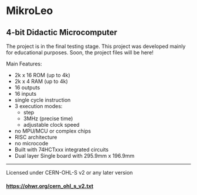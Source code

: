 # MikroLeo
## 4-bit Didactic Microcomputer

The project is in the final testing stage.
This project was developed mainly for educational purposes.
Soon, the project files will be here!

Main Features:
- 2k x 16 ROM (up to 4k)
- 2k x 4 RAM (up to 4k)
- 16 outputs
- 16 inputs
- single cycle instruction
- 3 execution modes:
   * step
   * 3MHz (precise time)
   * adjustable clock speed
- no MPU/MCU or complex chips
- RISC architecture
- no microcode
- Built with 74HCTxxx integrated circuits
- Dual layer Single board with 295.9mm x 196.9mm

-------------------------------------------------
Licensed under CERN-OHL-S v2 or any later version
#### https://ohwr.org/cern_ohl_s_v2.txt
